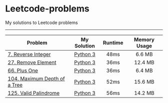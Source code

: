 # Leetcode-problems
My solutions to Leetcode problems

---

| Problem | My Solution | Runtime | Memory Usage |
|---------|:-------------:|:---------:|:--------------:|
| [7. Reverse Integer](https://leetcode.com/problems/reverse-integer/) | [Python 3](https://github.com/HarshdipD/Leetcode-problems/blob/master/Python3/Reverse-Integer.py) | 48ms | 6.6 MB |
| [27. Remove Element](https://leetcode.com/problems/remove-element/) | [Python 3](https://github.com/HarshdipD/Leetcode-problems/blob/master/Python3/Remove%20element.py) | 36ms | 12.4 MB |
| [66. Plus One](https://leetcode.com/problems/plus-one) | [Python 3](https://github.com/HarshdipD/Leetcode-problems/blob/master/Python3/Plus%20One.py) | 36ms | 6.4 MB |
| [104. Maximum Depth of a Tree](https://leetcode.com/problems/maximum-depth-of-binary-tree/) | [Python 3](https://github.com/HarshdipD/Leetcode-problems/blob/master/Python3/Maximum%20Depth%20of%20a%20Binary%20Tree.py) | 52ms | 15.6 MB |
| [125. Valid Palindrome](https://leetcode.com/problems/maximum-depth-of-binary-tree/) | [Python 3](https://github.com/HarshdipD/Leetcode-problems/blob/master/Python3/Palindrome%20Number.py) | 56ms | 14.2 MB |
